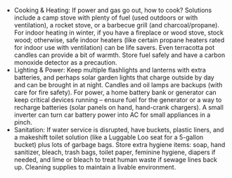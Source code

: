 - Cooking & Heating: If power and gas go out, how to cook? Solutions include a camp stove with plenty of fuel (used outdoors or with ventilation), a rocket stove, or a barbecue grill (and charcoal/propane). For indoor heating in winter, if you have a fireplace or wood stove, stock wood; otherwise, safe indoor heaters (like certain propane heaters rated for indoor use with ventilation) can be life savers. Even terracotta pot candles can provide a bit of warmth. Store fuel safely and have a carbon monoxide detector as a precaution.  
- Lighting & Power: Keep multiple flashlights and lanterns with extra batteries, and perhaps solar garden lights that charge outside by day and can be brought in at night. Candles and oil lamps are backups (with care for fire safety). For power, a home battery bank or generator can keep critical devices running – ensure fuel for the generator or a way to recharge batteries (solar panels on hand, hand-crank chargers). A small inverter can turn car battery power into AC for small appliances in a pinch.  
- Sanitation: If water service is disrupted, have buckets, plastic liners, and a makeshift toilet solution (like a Luggable Loo seat for a 5-gallon bucket) plus lots of garbage bags. Store extra hygiene items: soap, hand sanitizer, bleach, trash bags, toilet paper, feminine hygiene, diapers if needed, and lime or bleach to treat human waste if sewage lines back up. Cleaning supplies to maintain a livable environment.